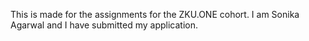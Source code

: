This is made for the assignments for the ZKU.ONE cohort.
I am Sonika Agarwal and I have submitted my application.
